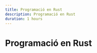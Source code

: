 ```yaml
---
title: Programació en Rust
description: Programació en Rust
duration: 1 hours
---
```


# Programació en Rust
